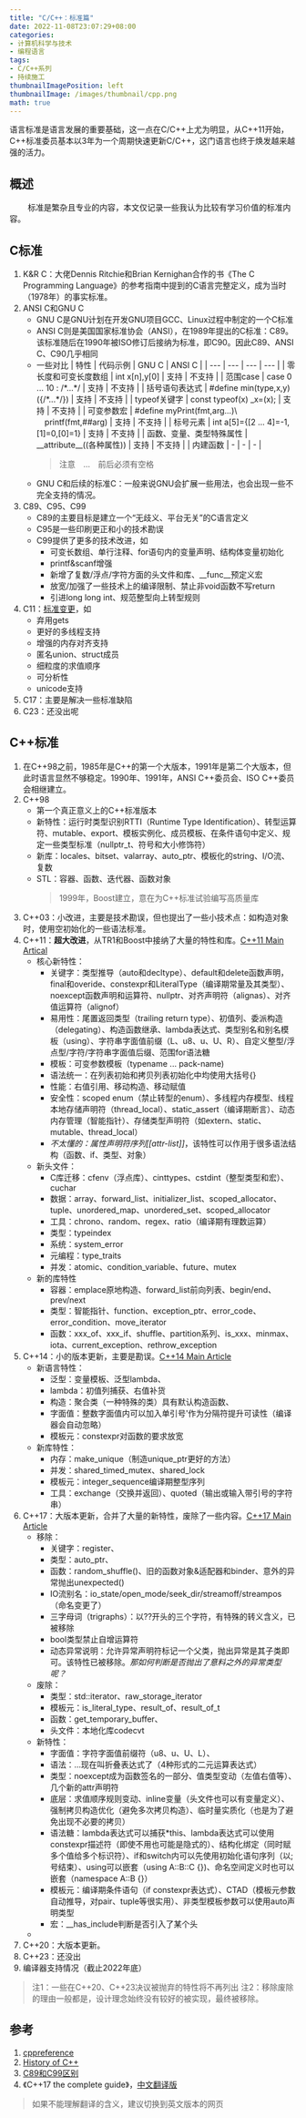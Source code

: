 ```yaml
---
title: "C/C++：标准篇"
date: 2022-11-08T23:07:29+08:00
categories:
- 计算机科学与技术
- 编程语言
tags:
- C/C++系列
- 持续施工
thumbnailImagePosition: left
thumbnailImage: /images/thumbnail/cpp.png
math: true
---
```

语言标准是语言发展的重要基础，这一点在C/C++上尤为明显，从C++11开始，C++标准委员基本以3年为一个周期快速更新C/C++，这门语言也终于焕发越来越强的活力。
<!--more-->
## 概述
&emsp;&emsp; 标准是繁杂且专业的内容，本文仅记录一些我认为比较有学习价值的标准内容。
## C标准
1. K&R C：大佬Dennis Ritchie和Brian Kernighan合作的书《The C Programming Language》的参考指南中提到的C语言完整定义，成为当时（1978年）的事实标准。
1. ANSI C和GNU C
    - GNU C是GNU计划在开发GNU项目GCC、Linux过程中制定的一个C标准
    - ANSI C则是美国国家标准协会（ANSI），在1989年提出的C标准：C89。该标准随后在1990年被ISO修订后接纳为标准，即C90。因此C89、ANSI C、C90几乎相同
    - 一些对比
        | 特性 | 代码示例 | GNU C | ANSI C |
        | --- | --- | --- | --- |
        | 零长度和可变长度数组 | int x[n],y[0] | 支持 | 不支持 |
        | 范围case | case 0 ... 10 : /\*...\*/ | 支持 | 不支持 |
        | 括号语句表达式 | #define min(type,x,y) ({/\*...\*/}) | 支持 | 不支持 |
        | typeof关键字 | const typeof(x) _x=(x); | 支持 | 不支持 |
        | 可变参数宏 | #define myPrint(fmt,arg...)\\</br>&emsp;printf(fmt,##arg) | 支持 | 不支持 |
        | 标号元素 | int a[5]={[2 ... 4]=-1,[1]=0,[0]=1} | 支持 | 不支持 |
        | 函数、变量、类型特殊属性 | \_\_attribute\_\_((各种属性)) | 支持 | 不支持 |
        | 内建函数 | - | - | - |
        >  注意&emsp;...&emsp;前后必须有空格
    - GNU C和后续的标准C：一般来说GNU会扩展一些用法，也会出现一些不完全支持的情况。
1. C89、C95、C99
    - C89的主要目标是建立一个“无歧义、平台无关”的C语言定义
    - C95是一些印刷更正和小的技术勘误
    - C99提供了更多的技术改进，如
        - 可变长数组、单行注释、for语句内的变量声明、结构体变量初始化
        - printf&scanf增强
        - 新增了复数/浮点/字符方面的头文件和库、\_\_func\_\_预定义宏
        - 放宽/加强了一些技术上的编译限制、禁止非void函数不写return
        - 引进long long int、规范整型向上转型规则
1. C11：[标准变更](https://zh.cppreference.com/w/c/11)，如
    - 弃用gets
    - 更好的多线程支持
    - 增强的内存对齐支持
    - 匿名union、struct成员
    - 细粒度的求值顺序
    - 可分析性
    - unicode支持
1. C17：主要是解决一些标准缺陷
1. C23：还没出呢
## C++标准
1. 在C++98之前，1985年是C++的第一个大版本，1991年是第二个大版本，但此时语言显然不够稳定。1990年、1991年，ANSI C++委员会、ISO C++委员会相继建立。
1. C++98
    - 第一个真正意义上的C++标准版本
    - 新特性：运行时类型识别RTTI（Runtime Type Identification）、转型运算符、mutable、export、模板实例化、成员模板、在条件语句中定义、规定一些类型标准（nullptr_t、符号和大小修饰符）
    - 新库：locales、bitset、valarray、auto_ptr、模板化的string、I/O流、复数
    - STL：容器、函数、迭代器、函数对象
        > 1999年，Boost建立，意在为C++标准试验编写高质量库
1. C++03：小改进，主要是技术勘误，但也提出了一些小技术点：如构造对象时，使用空初始化的一些语法标准。
1. C++11：**超大改进**，从TR1和Boost中接纳了大量的特性和库。[C++11 Main Artical](https://zh.cppreference.com/w/cpp/11)
    - 核心新特性：
        - 关键字：类型推导（auto和decltype）、default和delete函数声明，final和overide、constexpr和LiteralType（编译期常量及其类型）、noexcept函数声明和运算符、nullptr、对齐声明符（alignas）、对齐值运算符（alignof）
        - 易用性：尾置返回类型（trailing return type）、初值列、委派构造（delegating）、构造函数继承、lambda表达式、类型别名和别名模板（using）、字符串字面值前缀（L、u8、u、U、R）、自定义整型/浮点型/字符/字符串字面值后缀、范围for语法糖
        - 模板：可变参数模板（typename ... pack-name)
        - 语法统一：在列表初始和拷贝列表初始化中均使用大括号\{\}
        - 性能：右值引用、移动构造、移动赋值
        - 安全性：scoped enum（禁止转型的enum）、多线程内存模型、线程本地存储声明符（thread_local）、static_assert（编译期断言）、动态内存管理（智能指针）、存储类型声明符（如extern、static、mutable、thread_local）
        - *不太懂的：属性声明符序列\[\[attr-list\]\]*，该特性可以作用于很多语法结构（函数、if、类型、对象）
    - 新头文件：
        - C库迁移：cfenv（浮点库）、cinttypes、cstdint（整型类型和宏）、cuchar
        - 数据：array、forward_list、initializer_list、scoped_allocator、tuple、unordered_map、unordered_set、scoped_allocator
        - 工具：chrono、random、regex、ratio（编译期有理数运算）
        - 类型：typeindex
        - 系统：system_error
        - 元编程：type_traits
        - 并发：atomic、condition_variable、future、mutex
    - 新的库特性
        - 容器：emplace原地构造、forward_list前向列表、begin/end、prev/next
        - 类型：智能指针、function、exception_ptr、error_code、error_condition、move_iterator
        - 函数：xxx_of、xxx_if、shuffle、partition系列、is_xxx、minmax、iota、current_exception、rethrow_exception
1. C++14：小的版本更新，主要是勘误。[C++14 Main Article](https://zh.cppreference.com/w/cpp/14)
    - 新语言特性：
        - 泛型：变量模板、泛型lambda、
        - lambda：初值列捕获、右值补货
        - 构造：聚合类（一种特殊的类）具有默认构造函数、
        - 字面值：整数字面值内可以加入单引号\'作为分隔符提升可读性（编译器会自动忽略）
        - 模板元：constexpr对函数的要求放宽
    - 新库特性：
        - 内存：make_unique（制造unique_ptr更好的方法）
        - 并发：shared_timed_mutex、shared_lock
        - 模板元：integer_sequence编译期整型序列
        - 工具：exchange（交换并返回）、quoted（输出或输入带引号的字符串）
1. C++17：大版本更新，合并了大量的新特性，废除了一些内容。[C++17 Main Article](https://zh.cppreference.com/w/cpp/17)
    - 移除：
        - 关键字：register、
        - 类型：auto_ptr、
        - 函数：random_shuffle()、旧的函数对象&适配器和binder、意外的异常抛出unexpected()
        - IO流别名：io_state/open_mode/seek_dir/streamoff/streampos（命名变更了）
        - 三字母词（trigraphs）：以??开头的三个字符，有特殊的转义含义，已被移除
        - bool类型禁止自增运算符
        - 动态异常说明：允许异常声明符标记一个父类，抛出异常是其子类即可。该特性已被移除。*那如何判断是否抛出了意料之外的异常类型呢？*
    - 废除：
        - 类型：std::iterator、raw_storage_iterator
        - 模板元：is_literal_type、result_of、result_of_t
        - 函数：get_temporary_buffer、
        - 头文件：本地化库codecvt
    - 新特性：
        - 字面值：字符字面值前缀符（u8、u、U、L）、
        - 语法：...现在叫折叠表达式了（4种形式的二元运算表达式）
        - 类型：noexcept成为函数签名的一部分、值类型变动（左值右值等）、几个新的attr声明符
        - 底层：求值顺序规则变动、inline变量（头文件也可以有变量定义）、强制拷贝构造优化（避免多次拷贝构造）、临时量实质化（也是为了避免出现不必要的拷贝）
        - 语法糖：lambda表达式可以捕获\*this、lambda表达式可以使用constexpr描述符（即使不用也可能是隐式的）、结构化绑定（同时赋多个值给多个标识符）、if和switch内可以先使用初始化语句序列（以;号结束）、using可以嵌套（using A::B::C \{\})、命名空间定义时也可以嵌套（namespace A::B \{\}）
        - 模板元：编译期条件语句（if constexpr表达式）、CTAD（模板元参数自动推导，对pair、tuple等很实用）、非类型模板参数可以使用auto声明类型
        - 宏：__has_include判断是否引入了某个头
    - 
1. C++20：大版本更新。
1. C++23：还没出
1. 编译器支持情况（截止2022年底）

> 注1：一些在C++20、C++23决议被抛弃的特性将不再列出
> 注2：移除废除的理由一般都是，设计理念始终没有较好的被实现，最终被移除。

## 参考
1. [cppreference](https://zh.cppreference.com/w/)
1. [History of C++](https://zh.cppreference.com/w/cpp/language/history)
1. [C89和C99区别](https://www.cnblogs.com/xiaoyoucai/p/6146784.html)
1. 《C++17 the complete guide》，[中文翻译版](https://github.com/MeouSker77/Cpp17)

> 如果不能理解翻译的含义，建议切换到英文版本的网页